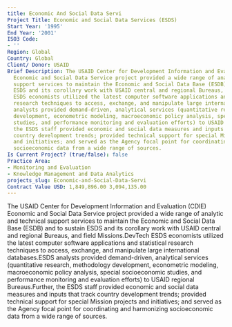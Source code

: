 ```yaml
---
title: Economic And Social Data Servi
Project Title: Economic and Social Data Services (ESDS)
Start Year: '1995'
End Year: '2001'
ISO3 Code:
- ''
Region: Global
Country: Global
Client/ Donor: USAID
Brief Description: The USAID Center for Development Information and Evaluation (CDIE)
  Economic and Social Data Service project provided a wide range of analytic and technical
  support services to maintain the Economic and Social Data Base (ESDB) and to sustain
  ESDS and its corollary work with USAID central and regional Bureaus, and field Missions.DevTech
  ESDS economists utilized the latest computer software applications and statistical
  research techniques to access, exchange, and manipulate large international databases.ESDS
  analysts provided demand-driven, analytical services (quantitative research, methodology
  development, econometric modeling, macroeconomic policy analysis, special socioeconomic
  studies, and performance monitoring and evaluation efforts) to USAID regional Bureaus.Further,
  the ESDS staff provided economic and social data measures and inputs that track
  country development trends; provided technical support for special Mission projects
  and initiatives; and served as the Agency focal point for coordinating and harmonizing
  socioeconomic data from a wide range of sources.
Is Current Project? (true/false): false
Practice Area:
- Monitoring and Evaluation
- Knowledge Management and Data Analytics
projects_slug: Economic-and-Social-Data-Servi
Contract Value USD: 1,849,896.00 3,094,135.00
---
```


The USAID Center for Development Information and Evaluation (CDIE) Economic and Social Data Service project provided a wide range of analytic and technical support services to maintain the Economic and Social Data Base (ESDB) and to sustain ESDS and its corollary work with USAID central and regional Bureaus, and field Missions.DevTech ESDS economists utilized the latest computer software applications and statistical research techniques to access, exchange, and manipulate large international databases.ESDS analysts provided demand-driven, analytical services (quantitative research, methodology development, econometric modeling, macroeconomic policy analysis, special socioeconomic studies, and performance monitoring and evaluation efforts) to USAID regional Bureaus.Further, the ESDS staff provided economic and social data measures and inputs that track country development trends; provided technical support for special Mission projects and initiatives; and served as the Agency focal point for coordinating and harmonizing socioeconomic data from a wide range of sources.